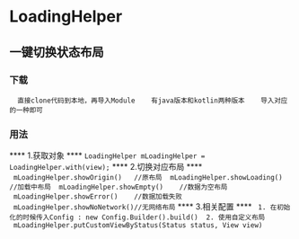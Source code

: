 # LoadingHelper


## 一键切换状态布局

### 下载

`   直接clone代码到本地，再导入Module
    有java版本和kotlin两种版本
    导入对应的一种即可
` 

### 用法

**** 1.获取对象 ****
`
  LoadingHelper mLoadingHelper = LoadingHelper.with(view);
`
**** 2.切换对应布局 ****
`
  mLoadingHelper.showOrigin()   //原布局
  mLoadingHelper.showLoading()  //加载中布局
  mLoadingHelper.showEmpty()    //数据为空布局
  mLoadingHelper.showError()    //数据加载失败
  mLoadingHelper.showNoNetwork()//无网络布局
`
**** 3.相关配置 ****
`
  1. 在初始化的时候传入Config : new Config.Builder().build()
  2. 使用自定义布局  mLoadingHelper.putCustomViewByStatus(Status status, View view)
`
